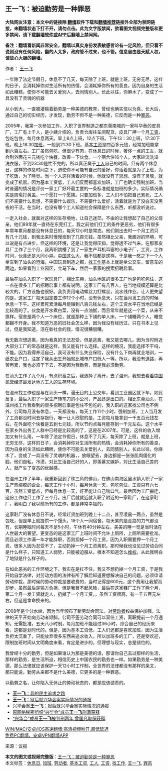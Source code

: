  <h2>王一飞：被迫勤劳是一种罪恶</h2> <p class="notice"><b>大陆网友注意：本文中的链接除 <a href="https://github.com/bannedbook/fanqiang" >翻墙</a>软件下载和<a href="https://github.com/killgcd/justmysocks/blob/master/README.md">翻墙推荐</a>链接外全部为禁网链接，未翻墙状态下打不开，请勿点击。此为文字版禁闻，欲看图文视频完整版和更多禁闻，请下载<a href="https://github.com/bannedbook/fanqiang">翻墙软件或APP</a>后翻墙上禁闻网。</p><p>备注：翻墙看新闻非常安全，翻墙以真实身份发表敏感言论有一定风险，但只看不说则没有任何风险，翻的人太多，政府管不过来，也不管。信息自由是天赋人权，请放心大胆的翻墙。</b></p>  <div class="entry"> <p>作者： <a href="https://www.bannedbook.org/bnews/tag/%e7%8e%8b%e4%b8%80%e9%a3%9e/" class="st_tag internal_tag" rel="tag" title="标签 王一飞 下的日志">王一飞</a></p> <p id="summary">一年除了法定节假日，休息不了几天，每天除了上班，就是上班，无穷无尽，这样的日子，会消耗掉你对生活所有的热情，会消耗掉你所有的善良，因为自身的生活如此糟糕，使你不可能去关爱别人，去同情别人。长此以往，你麻木了，变成了一具没有了灵魂的机器</p> <p id="conimg">从小到大，一直被灌输着勤劳是一种美德的教育，曾经也确实信以为真，长大后，通过自己的切实经历，才发现，勤劳不但不是一种美德，它反而是一种<a href="https://www.bannedbook.org/bnews/tag/%E7%BD%AA%E6%81%B6/" class="st_tag internal_tag" rel="tag" title="标签 罪恶 下的日志">罪恶</a>。</p> <p>2005年，我第一次参加工作，入职了世界制造之都东莞南城的一家叫华泰的皮具厂，工厂有上千人，是小姨介绍的，负责仓库往车间配货，皮具厂押一个月<a href="https://www.bannedbook.org/bnews/tag/%e5%b7%a5%e8%b5%84/" class="st_tag internal_tag" rel="tag" title="标签 工资 下的日志">工资</a>，包吃包住，每月休息两天。早上8点上班，12点下班。下午13：30上班，17:30下班。晚上18:30<a href="https://www.bannedbook.org/bnews/tag/%E5%8A%A0%E7%8F%AD/" class="st_tag internal_tag" rel="tag" title="标签 加班 下的日志">加班</a>，一般到21:30下班。<a href="https://www.bannedbook.org/bnews/tag/%E5%9F%BA%E6%9C%AC%E5%B7%A5%E8%B5%84/" class="st_tag internal_tag" rel="tag" title="标签 基本工资 下的日志">基本工资</a>是四百多元钱，经常加班能拿到六百左右。工厂虽然包吃，但很少有肉，在<a href="https://www.bannedbook.org/bnews/tag/%E4%BC%91%E6%81%AF%E6%97%A5/" class="st_tag internal_tag" rel="tag" title="标签 休息日 下的日志">休息日</a>的时候，奢侈一点的工友，就会到外面花三元钱吃个快餐，改善一下伙食。一个宿舍住16个人，大家轮流洗澡洗衣服，不到23:30是忙不完的。所以真正属于<a href="https://www.bannedbook.org/bnews/tag/%E5%B7%A5%E4%BA%BA/" class="st_tag internal_tag" rel="tag" title="标签 工人 下的日志">工人</a>自己的时间，只有两个休息日，这样的作息时间之下，迫使你不可能有自己的爱好，你活着就是为了上班，为了吃饭，为了睡觉。当一个人这样活着的时候，他就没有了思想，没有了灵魂，就变成了机器。因为基本工资低，工人们反而都喜欢加班，工厂也确实强制加班。当时普遍的情况是评价一家工厂好坏最主要的一条标准就是加班的多少。实际情况确实是周瑜打黄盖，一个愿打一个愿挨。只要加班多，工人们不怕把自己累死，工人们不需要什么思想，不需要什么娱乐，不需要什么爱好，活着就是为了没白天没黑夜的干活。在当时，也没有哪个工人知道社会保障是什么东西，听都没听说过。</p>  <p>一走入社会，就面对这样的生存境地，让自己迷茫。不由的让我想起了自己的父母亲，他们89年就一直待在东莞打工，我之前他们打工的条件更恶劣，他们有很多年常年累月都是没有休息日的，每天12小时是常态。他们刚出去时一个月工资只有几十元钱，到我出来时慢慢涨到了几百元钱。虽然相比父亲，我面对的环境，可以说是有点进步，但这样的环境，还是让我觉得压抑，觉得透不过气来，在那家皮具厂工作了三个月，我离职跳槽了到了一家生产耳机耳塞的小电子厂，工资，工作时间，伙食还是大同小异。<span class='wp_keywordlink_affiliate'><a href="https://www.bannedbook.org/" title="中国" target="_blank">中国</a></span>这么大，我不信都是这样。于是我一怒之下一个人坐车到了汕头的澄海，中国玩具制造之都，<a href="https://www.bannedbook.org/bnews/tag/%E6%89%BE%E5%B7%A5%E4%BD%9C/" class="st_tag internal_tag" rel="tag" title="标签 找工作 下的日志">找工作</a>基本上就是坐公交车，留意车的两边，如果看到工业园区，立马下车，然后一家家的搜索招聘启事。</p> <p>最后在汕头入职了一家玩具厂，相比东莞，汕头地区的很多工厂也是包吃包住，这一点在很多工厂的招聘启事上都有说明。这家工厂有几百人，在当地规模还算是比较大的，厂方设施也很好。我负责用电动螺丝刀打螺丝，流水线作业。让人更失望的是，这家工厂每天固定要工作12个小时，没有休息天，只在当月发工资的时候休息一下午。这样累死累活每月能赚到八百元钱左右，这个工资水平在当地已经是比较高的了。伙食是开水煮白菜，没有一点油腻，而且常年就是这一个菜，从来不换样。宿舍是两个人一个床位，就是那种上下铺的单人床，一个铺睡两个人，睡觉都翻不开身。我不知道万恶的旧社会怎么样，因为我没有经历过，只在书本上见过，但是我知道，活在新社会的我，情况很糟很糟。</p> <p>我无数次想逃离，因为我真的无法忍受，但是逃离，我又能去哪儿。因为当时附近大部分工厂的常态就是这样，我又能有什么选择。这样的境况，我能选择不干吗，不能。因为我得养活自己，我可没有什么失业保险，没有什么下岗再就业培训，一纸农业户口，注定了我从出生开始就比城市户口低人一等。所以，我没有退路，再苦再累，我也必须干下去，不是因为我勤劳，而是我必须勤劳。</p> <p>在汕头工作了九个月，有点积蓄之后，我选择了离开，去了温州，我想去看<span class='wp_keywordlink_affiliate'><a href="https://www.secretchina.com/" title="看中国" target="_blank">看中国</a></span>民营经济最发达地方工人的生存环境。</p>  <p>在温州找工作也是与在汕头一样，漫无目的上公交车，看到工业园区就下车，如此反复，最后入职了一家生产转笔刀的小公司，产品还是出口的。相比东莞汕头，在温州找工作我看到的很多招聘启事是包住不包吃的，我入职的这家找公司也不例外。公司每月没有休息，一天都没有，每天工作11个小时，强制加班，工人当月发了工资都没时间去存银行，唯一让人欣慰的是，工资每月能拿到一千五百元钱左右，在外面吃个快餐是五到七元钱，所以节约点每月能存到一千元左右。这个水平在家乡外出务工人群中已经是比较高的了，这是在2007年。可是，这样的收入增加又有什么用，一年除了法定节假日，休息不了几天，每天除了上班，就是上班，无穷无尽，这样的日子，会消耗掉你对生活所有的热情，会消耗掉你所有的善良，因为自身的生活如此糟糕，使你不可能去关爱别人，去同情别人。长此以往，你麻木了，变成了一具没有了灵魂的机器，，放眼望去，身边都是一张张肌肉僵化的脸，他们自私，冷漠，对比生活自己好的人，即羡慕又嫉妒，对比生活自己差的人，就产生了变态的优越感。</p> <p>在温州工作了半年，我重新回到了珠三角的佛山，在佛山南海区里水镇入职了一家生产热熔胶的企业，每天工作十小时，每月休息一天，包吃包住，工资只有六七百，虽然工资低点，但每月休息一天，好歹能让自己喘口气。最后因为工厂搬迁，这份工作也只工作了三个月。出厂后就就近就入职了附近的一家鞋厂，在这家鞋厂，我明白了我以前所有的工作，都是非常幸福的。</p> <p>这家鞋厂没有休息日不说，经常赶货加班到晚上十二点，甚至凌晨一两点，虽然是包吃，但是早上就提供一个馒头，18个人一间宿舍。每天累的是走路的力气都没有，长期睡眠时间每天不足5小时，午休有40分钟左右，美美的睡一觉是当时活在人世最大的奢望。更变态的是这家工厂上班时间不允许上厕所，上厕所需要批准。而且必须工作满一年才能辞职，否则扣掉一个月工资，因为入职需要押一个月工资，很多人因为忍受不了，主动扔掉一个月工资离职。那时候我也没见过劳动合同是什么样子，只知道工人弱势，只能被迫服从，根本不知道怎么<span class='wp_keywordlink_affiliate'><a href="https://www.bannedbook.org/bnews/weiquan/" title="维权" target="_blank">维权</a></span>。从此我明白了地狱是什么样子的。</p> <p>在如此恶劣的工作环境之下，我实在是扛不住，我又不想扔掉一个月工资，于是我开始自学法律，对劳动方面的法律有所了解后知道要想解决自己的问题，必须申请劳动仲裁，那时候的劳动仲裁是要收费的，当时记得是600元，这个费用让我望而却步，虽然最后是输方负担，但是我冒不起风险，最后在这家鞋厂工作了两个月，第二个月一发工资就走人，扔掉了一个月工资，，虽然工资很高，有一千五百元左右，但这是拿命换来的。</p>  <p>2008年是个分水岭，因为当年颁布了新劳动合同法，对<a href="https://www.bannedbook.org/bnews/tag/%e5%8a%b3%e5%8a%a8%e8%80%85/" class="st_tag internal_tag" rel="tag" title="标签 劳动者 下的日志">劳动者</a>权益保护加强，法律的天平开始向劳动者倾斜，公司不签劳动合同可以双倍工资，离职提前一个月通知，无需批准，五天八小时制，每月加班不能超过36小时，综合自己的经历来看，这都是划时代的。但是，因为基本工资低，工人们还都是喜欢加班，因为生活负担太沉重了，只能放弃很多东西来追求收入，所以加班多的工厂，还是受欢迎，限制加班时间从文明角度来看，肯定是进步的，但理想与现实，总是错位的。</p> <p>我曾经十分的勤劳，但是如果谁认为那是美德的话，那请你自己去过那样的生活，那样的勤劳，是生活所迫，相信历史上中国农民的勤劳也一样。如果勤劳是一种美德，那么法律就应该保护一天12小时工作制，全世界的法律都没有那样的条文，那只能说，勤劳从来都不是什么美德，它更多的是一种罪恶。</p> <p>以勤劳之名，让你陷入无休止的劳动状态的，都是应该谴责的。</p> <ul class='op-related-articles' title='相关阅读'> <li><a href='https://www.bannedbook.org/bnews/baitai/20201221/1451794.html' target='_blank'><b>王一飞</b>：我的民主追求之路</a></li> <li><a href='https://www.bannedbook.org/bnews/renquan/xgmyd/20200617/1346150.html' target='_blank'><b>王一飞</b>：狱后就兴华会案实际情况的通报</a></li> <li><a href='https://www.bannedbook.org/bnews/weiquan/20200616/1345744.html' target='_blank'>兴华会案<b>王一飞</b>&#65306;狱后就兴华会案实际情况的通报</a></li> <li><a href='https://www.bannedbook.org/bnews/weiquan/20200608/1341310.html' target='_blank'>原网络秘密组织&#8220;兴华会&#8221;成员<b>王一飞</b>刑满获释</a></li> <li><a href='https://www.bannedbook.org/bnews/renquan/xgmyd/20190714/1158173.html' target='_blank'>“兴华会”成员<b>王一飞</b>被判刑两年 曾国凡取保获释</a></li> </ul> <p class="texttj"> <a href="https://github.com/bannedbook/fanqiang/wiki/V2ray%E6%9C%BA%E5%9C%BA" target="_blank">WIN/MAC/安卓/iOS高速翻墙:高清视频秒开,超低延迟</a><br/> <a href="https://github.com/bannedbook/fanqiang/wiki/%E7%A6%81%E9%97%BB%E7%BD%91%E5%AE%89%E5%8D%93%E7%BF%BB%E5%A2%99%E6%96%B0%E9%97%BBAPP" target="_blank">免费PC翻墙、安卓VPN翻墙APP</a></p> <p> 来源：议报 </p><a name='sharetosocial'></a>       <div><b>本文的图文或视频完整版</b>：<a href='https://www.bannedbook.org/bnews/comments/20210320/1508920.html'>王一飞：被迫勤劳是一种罪恶</a></div>  </div><!--END ENTRY--> <div class="postfooter"> <div>本文标签：<a href="https://www.bannedbook.org/bnews/tag/%E4%BC%91%E6%81%AF%E6%97%A5/" rel="tag">休息日</a>, <a href="https://www.bannedbook.org/bnews/tag/%E5%8A%A0%E7%8F%AD/" rel="tag">加班</a>, <a href="https://www.bannedbook.org/bnews/tag/%e5%8a%b3%e5%8a%a8%e8%80%85/" rel="tag">劳动者</a>, <a href="https://www.bannedbook.org/bnews/tag/%E5%9F%BA%E6%9C%AC%E5%B7%A5%E8%B5%84/" rel="tag">基本工资</a>, <a href="https://www.bannedbook.org/bnews/tag/%E5%B7%A5%E4%BA%BA/" rel="tag">工人</a>, <a href="https://www.bannedbook.org/bnews/tag/%e5%b7%a5%e8%b5%84/" rel="tag">工资</a>, <a href="https://www.bannedbook.org/bnews/tag/%E6%89%BE%E5%B7%A5%E4%BD%9C/" rel="tag">找工作</a>, <a href="https://www.bannedbook.org/bnews/tag/%e7%8e%8b%e4%b8%80%e9%a3%9e/" rel="tag">王一飞</a>, <a href="https://www.bannedbook.org/bnews/tag/%E7%BD%AA%E6%81%B6/" rel="tag">罪恶</a></div>  </div><!--END POSTFOOTER--> 